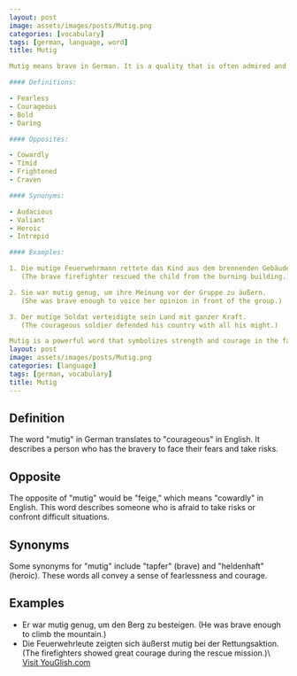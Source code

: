 ```yaml
---
layout: post
image: assets/images/posts/Mutig.png
categories: [vocabulary]
tags: [german, language, word]
title: Mutig

Mutig means brave in German. It is a quality that is often admired and respected in individuals. 

#### Definitions:

- Fearless
- Courageous
- Bold
- Daring

#### Opposites:

- Cowardly
- Timid
- Frightened
- Craven

#### Synonyms:

- Audacious
- Valiant
- Heroic
- Intrepid

#### Examples:

1. Die mutige Feuerwehrmann rettete das Kind aus dem brennenden Gebäude.
   (The brave firefighter rescued the child from the burning building.)

2. Sie war mutig genug, um ihre Meinung vor der Gruppe zu äußern.
   (She was brave enough to voice her opinion in front of the group.)

3. Der mutige Soldat verteidigte sein Land mit ganzer Kraft.
   (The courageous soldier defended his country with all his might.)

Mutig is a powerful word that symbolizes strength and courage in the face of adversity. It is a quality that many aspire to embody in their daily lives.\ <a id="yg-widget-0" class="youglish-widget" data-query="Mutig" data-lang="german" data-components="8412" data-auto-start="0" data-bkg-color="theme_light" data-title="How%20to%20pronounce%20Mutig%20in%20German"  rel="nofollow" href="https://youglish.com">Visit YouGlish.com</a><script async src="https://youglish.com/public/emb/widget.js" charset="utf-8"></script>---
layout: post
image: assets/images/posts/Mutig.png
categories: [language]
tags: [german, vocabulary]
title: Mutig
---
```


## Definition
The word "mutig" in German translates to "courageous" in English. It describes a person who has the bravery to face their fears and take risks.

## Opposite
The opposite of "mutig" would be "feige," which means "cowardly" in English. This word describes someone who is afraid to take risks or confront difficult situations.

## Synonyms
Some synonyms for "mutig" include "tapfer" (brave) and "heldenhaft" (heroic). These words all convey a sense of fearlessness and courage.

## Examples
- Er war mutig genug, um den Berg zu besteigen. (He was brave enough to climb the mountain.)
- Die Feuerwehrleute zeigten sich äußerst mutig bei der Rettungsaktion. (The firefighters showed great courage during the rescue mission.)\ <a id="yg-widget-0" class="youglish-widget" data-query="Mutig" data-lang="german" data-components="8412" data-auto-start="0" data-bkg-color="theme_light" data-title="How%20to%20pronounce%20Mutig%20in%20German"  rel="nofollow" href="https://youglish.com">Visit YouGlish.com</a><script async src="https://youglish.com/public/emb/widget.js" charset="utf-8"></script>